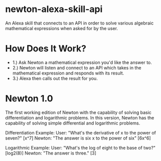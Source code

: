 # newton-alexa-skill-api
An Alexa skill that connects to an API in order to solve various algebraic mathematical expressions when asked for by the user.

# How Does It Work?
- 1.) Ask Newton a mathematical expression you'd like the answer to.
- 2.) Newton will listen and connect to an API which takes in the mathematical expression and responds with its result.
- 3.) Alexa then calls out the result for you.

# Newton 1.0
The first working edition of Newton with the capability of solving basic differentiation and logarithmic problems.
In this version, Newton has the capability of solving simple differential and logarithmic problems.

Differentiation Example:
User: "What's the derivative of x to the power of seven?" [x^7]
Newton: "The answer is six x to the power of six" [6x^6]

Logarithmic Example:
User: "What's the log of eight to the base of two?" [log2(8)]
Newton: "The answer is three." [3]
